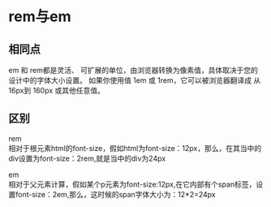 # rem与em
## 相同点
em 和 rem都是灵活、 可扩展的单位，由浏览器转换为像素值，具体取决于您的设计中的字体大小设置。 如果你使用值 1em 或 1rem，它可以被浏览器翻译成 从16px到 160px 或其他任意值。


## 区别
rem<br>
相对于根元素html的font-size，假如html为font-size：12px，那么，在其当中的div设置为font-size：2rem,就是当中的div为24px

em<br>
相对于父元素计算，假如某个p元素为font-size:12px,在它内部有个span标签，设置font-size：2em,那么，这时候的span字体大小为：12*2=24px